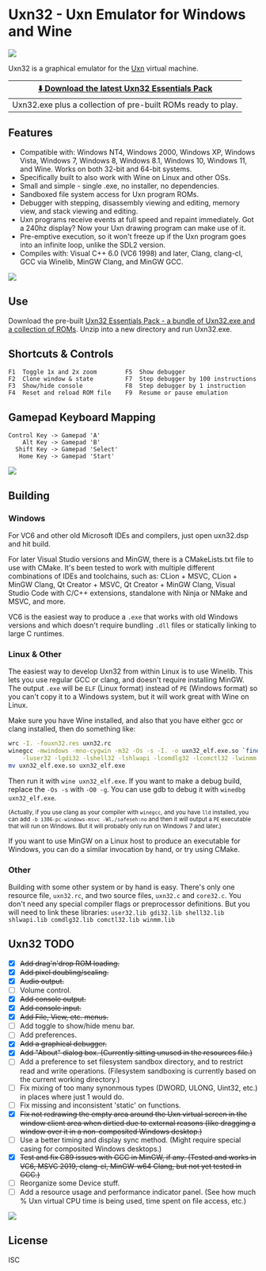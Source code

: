 Uxn32 - Uxn Emulator for Windows and Wine
=========================================

![](https://raw.githubusercontent.com/wiki/randrew/uxn32/uxn32-banner.png)

Uxn32 is a graphical emulator for the [Uxn](https://100r.co/site/uxn.html) virtual machine.

| **[⬇️ Download the latest Uxn32 Essentials Pack](https://github.com/randrew/uxn32/releases/latest/download/uxn32-essentials.zip)** |
| ---
| Uxn32.exe plus a collection of pre-built ROMs ready to play. |

Features
--------

* Compatible with: Windows NT4, Windows 2000, Windows XP, Windows Vista, Windows 7, Windows 8, Windows 8.1, Windows 10, Windows 11, and Wine. Works on both 32-bit and 64-bit systems.
* Specifically built to also work with Wine on Linux and other OSs.
* Small and simple - single .exe, no installer, no dependencies.
* Sandboxed file system access for Uxn program ROMs.
* Debugger with stepping, disassembly viewing and editing, memory view, and stack viewing and editing.
* Uxn programs receive events at full speed and repaint immediately. Got a 240hz display? Now your Uxn drawing program can make use of it.
* Pre-emptive execution, so it won't freeze up if the Uxn program goes into an infinite loop, unlike the SDL2 version.
* Compiles with: Visual C++ 6.0 (VC6 1998) and later, Clang, clang-cl, GCC via Winelib, MinGW Clang, and MinGW GCC.

![](https://raw.githubusercontent.com/wiki/randrew/uxn32/uxn32-1.2-screenshot.gif)

Use
---

Download the pre-built [Uxn32 Essentials Pack - a bundle of Uxn32.exe and a collection of ROMs](https://github.com/randrew/uxn32/releases/latest/download/uxn32-essentials.zip). Unzip into a new directory and run Uxn32.exe.

Shortcuts & Controls
--------------------

    F1  Toggle 1x and 2x zoom        F5  Show debugger
    F2  Clone window & state         F7  Step debugger by 100 instructions
    F3  Show/hide console            F8  Step debugger by 1 instruction
    F4  Reset and reload ROM file    F9  Resume or pause emulation

Gamepad Keyboard Mapping
------------------------

    Control Key -> Gamepad 'A'
        Alt Key -> Gamepad 'B'
      Shift Key -> Gamepad 'Select'
       Home Key -> Gamepad 'Start'
    
![](https://raw.githubusercontent.com/wiki/randrew/uxn32/uxn32-1.4-screenshot.gif)

Building
--------

### Windows

For VC6 and other old Microsoft IDEs and compilers, just open uxn32.dsp and hit build.

For later Visual Studio versions and MinGW, there is a CMakeLists.txt file to use with CMake. It's been tested to work with multiple different combinations of IDEs and toolchains, such as: CLion + MSVC, CLion + MinGW Clang, Qt Creator + MSVC, Qt Creator + MinGW Clang, Visual Studio Code with C/C++ extensions, standalone with Ninja or NMake and MSVC, and more.

VC6 is the easiest way to produce a `.exe` that works with old Windows versions and which doesn't require bundling `.dll` files or statically linking to large C runtimes.

### Linux & Other

The easiest way to develop Uxn32 from within Linux is to use Winelib. This lets you use regular GCC or clang, and doesn't require installing MinGW. The output `.exe` will be `ELF` (Linux format) instead of `PE` (Windows format) so you can't copy it to a Windows system, but it will work great with Wine on Linux.

Make sure you have Wine installed, and also that you have either gcc or clang installed, then do something like:

```sh
wrc -I. -fouxn32.res uxn32.rc
winegcc -mwindows -mno-cygwin -m32 -Os -s -I. -o uxn32_elf.exe.so `find -name *.c` uxn32.res \
    -luser32 -lgdi32 -lshell32 -lshlwapi -lcomdlg32 -lcomctl32 -lwinmm
mv uxn32_elf.exe.so uxn32_elf.exe
```

Then run it with `wine uxn32_elf.exe`. If you want to make a debug build, replace the `-Os -s` with `-O0 -g`. You can use gdb to debug it with `winedbg uxn32_elf.exe`.

<small>(Actually, if you use clang as your compiler with `winegcc`, and you have `lld` installed, you can add `-b i386-pc-windows-msvc -Wl,/safeseh:no` and then it *will* output a `PE` executable that will run on Windows. But it will probably only run on Windows 7 and later.)</small>

If you want to use MinGW on a Linux host to produce an executable for Windows, you can do a similar invocation by hand, or try using CMake.

### Other

Building with some other system or by hand is easy. There's only one resource file, `uxn32.rc`, and two source files, `uxn32.c` and `core32.c`. You don't need any special compiler flags or preprocessor definitions. But you will need to link these libraries: `user32.lib gdi32.lib shell32.lib shlwapi.lib comdlg32.lib comctl32.lib winmm.lib`

Uxn32 TODO
----------

- [x] ~~Add drag'n'drop ROM loading.~~
- [x] ~~Add pixel doubling/scaling.~~
- [x] ~~Audio output.~~
- [ ] Volume control.
- [x] ~~Add console output.~~
- [x] ~~Add console input.~~
- [x] ~~Add File, View, etc. menus.~~
- [ ] Add toggle to show/hide menu bar.
- [ ] Add preferences.
- [x] ~~Add a graphical debugger.~~
- [x] ~~Add "About" dialog box. (Currently sitting unused in the resources file.)~~
- [ ] Add a preference to set filesystem sandbox directory, and to restrict read and write operations. (Filesystem sandboxing is currently based on the current working directory.)
- [ ] Fix mixing of too many synonmous types (DWORD, ULONG, Uint32, etc.) in places where just 1 would do.
- [ ] Fix missing and inconsistent 'static' on functions.
- [x] ~~Fix not redrawing the empty area around the Uxn virtual screen in the window client area when dirtied due to external reasons (like dragging a window over it in a non-composited Windows desktop.)~~
- [ ] Use a better timing and display sync method. (Might require special casing for composited Windows desktops.)
- [x] ~~Test and fix C89 issues with GCC in MinGW, if any. (Tested and works in VC6, MSVC 2019, clang-cl, MinGW-w64 Clang, but not yet tested in GCC.)~~
- [ ] Reorganize some Device stuff.
- [ ] Add a resource usage and performance indicator panel. (See how much % Uxn virtual CPU time is being used, time spent on file access, etc.)

![](https://raw.githubusercontent.com/wiki/randrew/uxn32/uxn32-1.3-screenshot.gif)

License
-------

ISC
